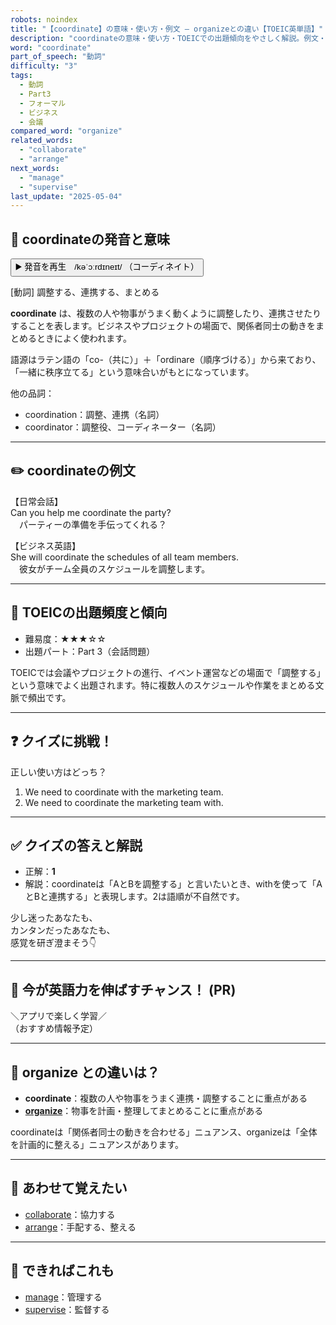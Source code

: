 ```yaml
---
robots: noindex
title: "【coordinate】の意味・使い方・例文 ― organizeとの違い【TOEIC英単語】"
description: "coordinateの意味・使い方・TOEICでの出題傾向をやさしく解説。例文・クイズ付きでorganizeとの違いもわかりやすく学べます。"
word: "coordinate"
part_of_speech: "動詞"
difficulty: "3"
tags:
  - 動詞
  - Part3
  - フォーマル
  - ビジネス
  - 会議
compared_word: "organize"
related_words:
  - "collaborate"
  - "arrange"
next_words:
  - "manage"
  - "supervise"
last_update: "2025-05-04"
---
```


## 🔰 coordinateの発音と意味

<button class="play-audio" onclick="playTTS('coordinate')">
  <span class="play-audio-main">
    ▶️ 発音を再生　/kəˈɔːrdɪneɪt/
  </span>
  <span class="play-audio-sub">
    （コーディネイト）
  </span>
</button>

[動詞] 調整する、連携する、まとめる

**coordinate** は、複数の人や物事がうまく動くように調整したり、連携させたりすることを表します。ビジネスやプロジェクトの場面で、関係者同士の動きをまとめるときによく使われます。

語源はラテン語の「co-（共に）」＋「ordinare（順序づける）」から来ており、「一緒に秩序立てる」という意味合いがもとになっています。

他の品詞：  
- coordination：調整、連携（名詞）
- coordinator：調整役、コーディネーター（名詞）

---

## ✏️ coordinateの例文

【日常会話】  
Can you help me coordinate the party?  
　パーティーの準備を手伝ってくれる？

【ビジネス英語】  
She will coordinate the schedules of all team members.  
　彼女がチーム全員のスケジュールを調整します。

---

## 🎯 TOEICの出題頻度と傾向

- 難易度：★★★☆☆
- 出題パート：Part 3（会話問題）

TOEICでは会議やプロジェクトの進行、イベント運営などの場面で「調整する」という意味でよく出題されます。特に複数人のスケジュールや作業をまとめる文脈で頻出です。

---

## ❓ クイズに挑戦！

正しい使い方はどっち？

1. We need to coordinate with the marketing team.  
2. We need to coordinate the marketing team with.

---

## ✅ クイズの答えと解説

- 正解：**1**
- 解説：coordinateは「AとBを調整する」と言いたいとき、withを使って「AとBと連携する」と表現します。2は語順が不自然です。

少し迷ったあなたも、  
カンタンだったあなたも、  
感覚を研ぎ澄まそう👇️

---

## 🚀 今が英語力を伸ばすチャンス！ (PR)

<div class="info-center">
＼アプリで楽しく学習／<br>  
（おすすめ情報予定）
</div>

---

## 🤔  organize との違いは？

- **coordinate**：複数の人や物事をうまく連携・調整することに重点がある
- **[organize](/organize)**：物事を計画・整理してまとめることに重点がある

coordinateは「関係者同士の動きを合わせる」ニュアンス、organizeは「全体を計画的に整える」ニュアンスがあります。

---

## 🧩 あわせて覚えたい

- [collaborate](/collaborate)：協力する
- [arrange](/arrange)：手配する、整える

---

## 📖 できればこれも

- [manage](/manage)：管理する
- [supervise](/supervise)：監督する

<!-- cvid: aid39_bid16 -->
